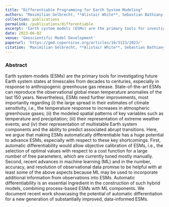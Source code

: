 ```yaml
---
title: "Differentiable Programming for Earth System Modeling"
authors: "Maximilian Gelbrecht, **Alistair White**, Sebastian Bathiany, Niklas Boers"
collection: publications
permalink: /publications/differentiable
excerpt: 'Earth system models (ESMs) are the primary tools for investigating future Earth system states at timescales from decades to centuries, especially in response to anthropogenic greenhouse gas release. State-of-the-art ESMs can reproduce the observational global mean temperature anomalies of the last 150 years. Nevertheless, ESMs need further improvements, most importantly regarding (i) the large spread in their estimates of climate sensitivity, i.e., the temperature response to increases in atmospheric greenhouse gases; (ii) the modeled spatial patterns of key variables such as temperature and precipitation; (iii) their representation of extreme weather events; and (iv) their representation of multistable Earth system components and the ability to predict associated abrupt transitions. Here, we argue that making ESMs automatically differentiable has a huge potential to advance ESMs...'
date: 2023-06-02
venue: 'Geoscientific Model Development'
paperurl: 'https://gmd.copernicus.org/articles/16/3123/2023/'
citation: 'Maximilian Gelbrecht, **Alistair White**, Sebastian Bathiany, and Niklas Boers. Differentiable programming for Earth system modeling. *Geoscientific Model Development*, 16(11):3123–3135, 2023.'
---
```

### Abstract
Earth system models (ESMs) are the primary tools for investigating future Earth system states at timescales from decades to centuries, especially in response to anthropogenic greenhouse gas release. State-of-the-art ESMs can reproduce the observational global mean temperature anomalies of the last 150 years. Nevertheless, ESMs need further improvements, most importantly regarding (i) the large spread in their estimates of climate sensitivity, i.e., the temperature response to increases in atmospheric greenhouse gases; (ii) the modeled spatial patterns of key variables such as temperature and precipitation; (iii) their representation of extreme weather events; and (iv) their representation of multistable Earth system components and the ability to predict associated abrupt transitions. Here, we argue that making ESMs automatically differentiable has a huge potential to advance ESMs, especially with respect to these key shortcomings. First, automatic differentiability would allow objective calibration of ESMs, i.e., the selection of optimal values with respect to a cost function for a large number of free parameters, which are currently tuned mostly manually. Second, recent advances in machine learning (ML) and in the number, accuracy, and resolution of observational data promise to be helpful with at least some of the above aspects because ML may be used to incorporate additional information from observations into ESMs. Automatic differentiability is an essential ingredient in the construction of such hybrid models, combining process-based ESMs with ML components. We document recent work showcasing the potential of automatic differentiation for a new generation of substantially improved, data-informed ESMs.
